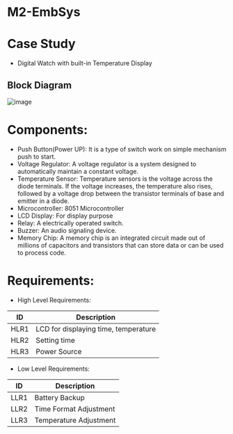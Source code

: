 # M2-EmbSys
# Case Study
* Digital Watch with built-in Temperature Display
## Block Diagram
![image](https://user-images.githubusercontent.com/98816218/154832520-755ba58a-e5cb-4102-86c9-63cf18562c50.png)

# Components:
* Push Button(Power UP): It is a type of switch work on simple mechanism push to start.
* Voltage Regulator: A voltage regulator is a system designed to automatically maintain a constant voltage.
* Temperature Sensor: Temperature sensors is the voltage across the diode terminals. If the voltage increases, the temperature also rises, followed by a voltage drop between the transistor terminals of base and emitter in a diode.
* Microcontroller: 8051 Microcontroller
* LCD Display: For display purpose
* Relay: A electrically operated switch.
* Buzzer: An audio signaling device.
* Memory Chip: A memory chip is an integrated circuit made out of millions of capacitors and transistors that can store data or can be used to process code.
# Requirements:
* High Level Requirements:

|  ID  |  Description  |
| ------  | ------  |
|  HLR1  |  LCD for displaying time, temperature  | 
|  HLR2  |  Setting time  |
|  HLR3  |  Power Source  |

* Low Level Requirements:

|  ID  |  Description  |
|  ------  |  ------  |
|  LLR1  |  Battery Backup  |
|  LLR2  |  Time Format Adjustment  |
|  LLR3  |  Temperature Adjustment  |
